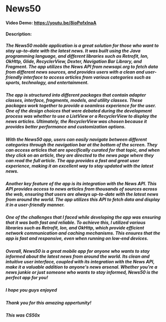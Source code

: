 # News50

#### Video Demo: https://youtu.be/8ioPofxInaA

#### Description:

##### The News50 mobile application is a great solution for those who want to stay up-to-date with the latest news. It was built using the Java programming language, and different libraries such as Retrofit, Ion, OkHttp, Glide, RecyclerView, Dexter, Navigation Bar Library, and Fragment. The app utilizes the News API from newsapi.org to fetch data from different news sources, and provides users with a clean and user-friendly interface to access articles from various categories such as sports, technology, and entertainment.

##### The app is structured into different packages that contain adapter classes, interface, fragments, models, and utility classes. These packages work together to provide a seamless experience for the user. One of the design choices that were debated during the development process was whether to use a ListView or a RecyclerView to display the news articles. Ultimately, the RecyclerView was chosen because it provides better performance and customization options.

##### With the News50 app, users can easily navigate between different categories through the navigation bar at the bottom of the screen. They can access articles that are specifically curated for that topic, and when they click on an article, they are directed to the news page where they can read the full article. The app provides a fast and great user experience, making it an excellent way to stay updated with the latest news.

##### Another key feature of the app is its integration with the News API. This API provides access to news articles from thousands of sources across the web, ensuring that users are always up-to-date with the latest news from around the world. The app utilizes this API to fetch data and display it in a user-friendly manner.

##### One of the challenges that I faced while developing the app was ensuring that it was both fast and reliable. To achieve this, I utilized various libraries such as Retrofit, Ion, and OkHttp, which provide efficient network communication and caching mechanisms. This ensures that the app is fast and responsive, even when running on low-end devices.

##### Overall, News50 is a great mobile app for anyone who wants to stay informed about the latest news from around the world. Its clean and intuitive user interface, coupled with its integration with the News API, make it a valuable addition to anyone's news arsenal. Whether you're a news junkie or just someone who wants to stay informed, News50 is the perfect app for you!

##### I hope you guys enjoyed

##### Thank you for this amazing oppertunity!

##### This was CS50x

